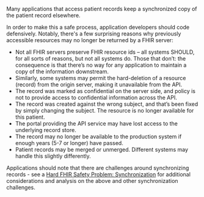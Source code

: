 Many applications that access patient records keep a synchronized copy of the patient record elsewhere.

In order to make this a safe process, application developers should code defensively. Notably, there's a few surprising reasons why previously accessible resources may no longer be returned by a FHIR server:

* Not all FHIR servers preserve FHIR resource ids – all systems SHOULD, for all sorts of reasons, but not all systems do. Those that don’t: the consequence is that there’s no way for any application to maintain a copy of the information downstream.
* Similarly, some systems may permit the hard-deletion of a resource (record) from the origin server, making it unavailable from the API.
* The record was marked as confidential on the server side, and policy is not to provide access to confidential information across the API.
* The record was created against the wrong subject, and that’s been fixed by simply changing the subject. The resource is no longer available for this patient.
* The portal providing the API service may have lost access to the underlying record store.
* The record may no longer be available to the production system if enough years (5-7 or longer) have passed.
* Patient records may be merged or unmerged. Different systems may handle this slightly differently.

Applications should note that there are challenges around synchronizing records - see a [Hard FHIR Safety Problem: Synchronization](http://www.healthintersections.com.au/?p=2950) for additional considerations and analysis on the above and other synchronization challenges.

